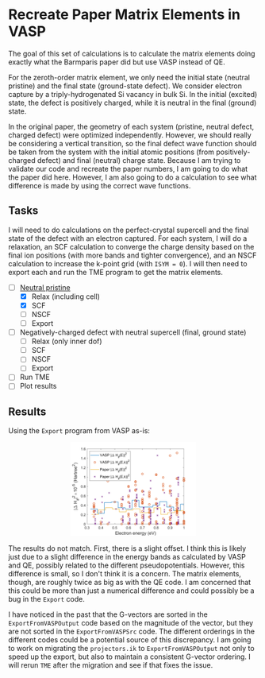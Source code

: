 # Recreate Paper Matrix Elements in VASP

The goal of this set of calculations is to calculate the matrix elements doing exactly what the Barmparis paper did but use VASP instead of QE.

For the zeroth-order matrix element, we only need the initial state (neutral pristine) and the final state (ground-state defect). We consider electron capture by a triply-hydrogenated Si vacancy in bulk Si. In the initial (excited) state, the defect is positively charged, while it is neutral in the final (ground) state.

In the original paper, the geometry of each system (pristine, neutral defect, charged defect) were optimized independently. However, we should really be considering a vertical transition, so the final defect wave function should be taken from the system with the initial atomic positions (from positively-charged defect) and final (neutral) charge state. Because I am trying to validate our code and recreate the paper numbers, I am going to do what the paper did here. However, I am also going to do a calculation to see what difference is made by using the correct wave functions. 

## Tasks

I will need to do calculations on the perfect-crystal supercell and the final state of the defect with an electron captured. For each system, I will do a relaxation, an SCF calculation to converge the charge density based on the final ion positions (with more bands and tighter convergence), and an NSCF calculation to increase the k-point grid (with `ISYM = 0`). I will then need to export each and run the TME program to get the matrix elements.

- [ ] [Neutral pristine](../VASP/pristine/README.md)
  - [x] Relax (including cell)
  - [x] SCF
  - [ ] NSCF
  - [ ] Export
- [ ] Negatively-charged defect with neutral supercell (final, ground state)
  - [ ] Relax (only inner dof)
  - [ ] SCF
  - [ ] NSCF
  - [ ] Export
- [ ] Run TME
- [ ] Plot results

## Results

Using the `Export` program from VASP as-is:

<p align="center">
  <img src="./VASPvsPaper.png" width="50%">
</p>

The results do not match. First, there is a slight offset. I think this is likely just due to a slight difference in the energy bands as calculated by VASP and QE, possibly related to the different pseudopotentials. However, this difference is small, so I don't think it is a concern. The matrix elements, though, are roughly twice as big as with the QE code. I am concerned that this could be more than just a numerical difference and could possibly be a bug in the `Export` code. 

I have noticed in the past that the G-vectors are sorted in the `ExportFromVASPOutput` code based on the magnitude of the vector, but they are not sorted in the `ExportFromVASPSrc` code. The different orderings in the different codes could be a potential source of this discrepancy. I am going to work on migrating the `projectors.ik` to `ExportFromVASPOutput` not only to speed up the export, but also to maintain a consistent G-vector ordering. I will rerun `TME` after the migration and see if that fixes the issue.
